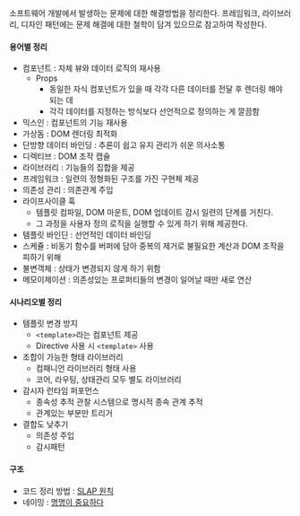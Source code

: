 소프트웨어 개발에서 발생하는 문제에 대한 해결방법을 정리한다. 프레임워크, 라이브러리, 디자인 패턴에는 문제 해결에 대한 철학이 담겨 있으므로 참고하여 작성한다.

#### 용어별 정리
- 컴포넌트 : 자체 뷰와 데이터 로직의 재사용
  - Props
    - 동일한 자식 컴포넌트가 있을 때 각각 다른 데이터를 전달 후 렌더링 해야 되는 데
    - 각각 데이터를 지정하는 방식보다 선언적으로 정의하는 게 깔끔함
- 믹스인 : 컴포넌트의 기능 재사용
- 가상돔 : DOM 렌더링 최적화
- 단방향 데이터 바인딩 : 추론이 쉽고 유지 관리가 쉬운 의사소통
- 디렉티브 : DOM 조작 캡슐
- 라이브러리 : 기능들의 집합을 제공
- 프레임워크 : 일련의 정형화된 구조를 가진 구현체 제공
- 의존성 관리 : 의존관계 주입
- 라이프사이클 훅
  - 템플릿 컴파일, DOM 마운트, DOM 업데이트 감시 일련의 단계를 거친다.
  - 그 과정을 사용자 정의 로직을 실행할 수 있게 하기 위해 제공한다.
- 템플릿 바인딘 : 선언적인 데이터 바인딩
- 스케쥴 : 비동기 함수를 버퍼에 담아 중복의 제거로 불필요한 계산과 DOM 조작을 피하기 위해
- 불변객체 : 상태가 변경되지 않게 하기 위함
- 메모이제이션 : 의존성있는 프로퍼티들의 변경이 일어날 때만 새로 연산

#### 시나리오별 정리
- 템플릿 변경 방지
  - `<template>`라는 컴포넌트 제공
  - Directive 사용 시 `<template>` 사용
- 조합이 가능한 형태 라이브러리
   - 컴패니언 라이브러리 형태 사용
   - 코어, 라우팅, 상태관리 모두 별도 라이브러리
- 감시자 런타임 퍼포먼스
   - 종속성 추적 관찰 시스템으로 명시적 종속 관계 추적
   - 관계있는 부분만 트리거
- 결합도 낮추기
   - 의존성 주입
   - 감시패턴

#### 구조
- 코드 정리 방법 : [SLAP 원칙](프로그래밍의-정석#25-slapsingle-level-of-abstraction-principle)
- 네이밍 : [명명이 중요하다](프로그래밍의-정석#27-명명이-중요하다naming-is-important)